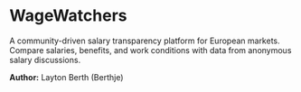 # WageWatchers

A community-driven salary transparency platform for European markets. Compare salaries, benefits, and work conditions with data from anonymous salary discussions.

**Author:** Layton Berth (Berthje)

